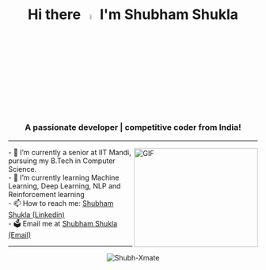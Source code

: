 <div align = "center"><h1> Hi there <a href="https://github.com/Shubh-Xmate"><img src="https://media.giphy.com/media/hvRJCLFzcasrR4ia7z/giphy.gif" width="5%"></a> I'm Shubham Shukla</h1></div>
<h3 align="center">A passionate developer | competitive coder from India!</h3>


<hr />
<img align="right" alt="GIF" src="https://raw.githubusercontent.com/mitul3737/mitul3737/main/mituls%20code.gif" width="250" height="200" />
- 🔭 I’m currently a senior at IIT Mandi, pursuing my B.Tech in Computer Science.<br>
- 🌱 I’m currently learning Machine Learning, Deep Learning, NLP and Reinforcement learning<br>
- 📫 How to reach me: <a href="https://www.linkedin.com/in/shukla-shubh/">Shubham Shukla (Linkedin)</a><br>
- 🗳 Email me at <a href="shuklashubham2277@gmail.com">Shubham Shukla (Email)</a><br>
<hr />
<div align="center"><img align="center" src="https://github-readme-stats.vercel.app/api?username=Shubh-Xmate&show_icons=true&locale=en" alt="Shubh-Xmate" />
</div>

